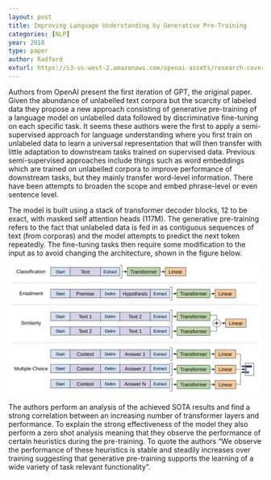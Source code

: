 ```yaml
---
layout: post
title: Improving Language Understanding by Generative Pre-Training
categories: [NLP]
year: 2018
type: paper
author: Radford
exturl: https://s3-us-west-2.amazonaws.com/openai-assets/research-covers/language-unsupervised/language_understanding_paper.pdf
---
```


Authors from OpenAI present the first iteration of GPT, the original paper. Given the abundance of unlabelled text corpora but the scarcity of labeled data they propose a new approach consisting of generative pre-training of a language model on unlabelled data followed by discriminative fine-tuning on each specific task. It seems these authors were the first to apply a semi-supervised approach for language understanding where you first train on unlabeled data to learn a universal representation that will then transfer with little adaptation to downstream tasks trained on supervised data. Previous semi-supervised approaches include things such as word embeddings which are trained on unlabelled corpora to improve performance of downstream tasks, but they mainly transfer word-level information. There have been attempts to broaden the scope and embed phrase-level or even sentence level. 

The model is built using a stack of transformer decoder blocks, 12 to be exact, with masked self attention heads (117M). The generative pre-training refers to the fact that unlabeled data is fed in as contiguous sequences of text (from corporas) and the model attempts to predict the next token repeatedly. The fine-tuning tasks then require some modification to the input as to avoid changing the architecture, shown in the figure below.

![](/images/gpt1.png)

The authors perform an analysis of the achieved SOTA results and find a strong correlation between an increasing number of transformer layers and performance. To explain the strong effectiveness of the model they also perform a zero shot analysis meaning that they observe the performance of certain heuristics during the pre-training. To quote the authors “We observe the performance of these heuristics is stable and steadily increases over training suggesting that generative pre-training supports the learning of a wide variety of task relevant functionality”. 
